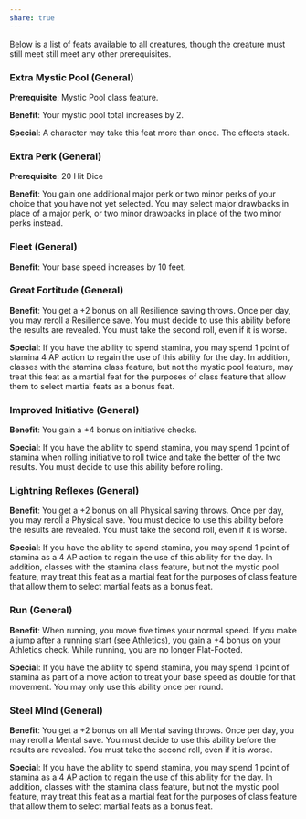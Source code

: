 ```yaml
---
share: true
---
```

Below is a list of feats available to all creatures, though the creature must still meet still meet any other prerequisites.

<h3><span><p>Extra Mystic Pool (General)</p></span></h3><p><span><p><b>Prerequisite</b>:    Mystic Pool class feature.<br></p></span></p><p><span><p><b>Benefit</b>:    Your mystic pool total increases by 2.<br></p></span></p><p><span><p><b>Special</b>:    A character may take this feat more than once. The effects stack.<br></p></span></p><h3><span><p>Extra Perk (General)</p></span></h3><p><span><p><b>Prerequisite</b>:    20 Hit Dice<br></p></span></p><p><span><p><b>Benefit</b>:    You gain one additional major perk or two minor perks of your choice that you have not yet selected. You may select major drawbacks in place of a major perk, or two minor drawbacks in place of the two minor perks instead.<br></p></span></p><h3><span><p>Fleet (General)</p></span></h3><p><span><p><b>Benefit</b>:    Your base speed increases by 10 feet.<br></p></span></p><h3><span><p>Great Fortitude (General)</p></span></h3><p><span><p><b>Benefit</b>:    You get a +2 bonus on all Resilience saving throws. Once per day, you may reroll a Resilience save. You must decide to use this ability before the results are revealed. You must take the second roll, even if it is worse.<br></p></span></p><p><span><p><b>Special</b>:    If you have the ability to spend stamina, you may spend 1 point of stamina 4 AP action to regain the use of this ability for the day. In addition, classes with the stamina class feature, but not the mystic pool feature, may treat this feat as a martial feat for the purposes of class feature that allow them to select martial feats as a bonus feat.<br></p></span></p><h3><span><p>Improved Initiative (General)</p></span></h3><p><span><p><b>Benefit</b>:    You gain a +4 bonus on initiative checks.<br></p></span></p><p><span><p><b>Special</b>:    If you have the ability to spend stamina, you may spend 1 point of stamina when rolling initiative to roll twice and take the better of the two results. You must decide to use this ability before rolling.<br></p></span></p><h3><span><p>Lightning Reflexes (General)</p></span></h3><p><span><p><b>Benefit</b>:    You get a +2 bonus on all Physical saving throws. Once per day, you may reroll a Physical save. You must decide to use this ability before the results are revealed. You must take the second roll, even if it is worse.<br></p></span></p><p><span><p><b>Special</b>:    If you have the ability to spend stamina, you may spend 1 point of stamina as a 4 AP action to regain the use of this ability for the day. In addition, classes with the stamina class feature, but not the mystic pool feature, may treat this feat as a martial feat for the purposes of class feature that allow them to select martial feats as a bonus feat.<br></p></span></p><h3><span><p>Run (General)</p></span></h3><p><span><p><b>Benefit</b>:    When running, you move five times your normal speed. If you make a jump after a running start (see Athletics), you gain a +4 bonus on your Athletics check. While running, you are no longer Flat-Footed.<br></p></span></p><p><span><p><b>Special</b>:    If you have the ability to spend stamina, you may spend 1 point of stamina as part of a move action to treat your base speed as double for that movement. You may only use this ability once per round.<br></p></span></p><h3><span><p>Steel MInd (General)</p></span></h3><p><span><p><b>Benefit</b>:    You get a +2 bonus on all Mental saving throws. Once per day, you may reroll a Mental save. You must decide to use this ability before the results are revealed. You must take the second roll, even if it is worse.<br></p></span></p><p><span><p><b>Special</b>:    If you have the ability to spend stamina, you may spend 1 point of stamina as a 4 AP action to regain the use of this ability for the day. In addition, classes with the stamina class feature, but not the mystic pool feature, may treat this feat as a martial feat for the purposes of class feature that allow them to select martial feats as a bonus feat.<br></p></span></p>